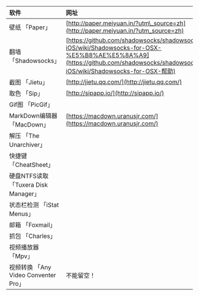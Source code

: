 | 软件 | 网址 |
| :--- | :--- |
| 壁纸 「Paper」 | [http://paper.meiyuan.in/?utm\_source=zh](http://paper.meiyuan.in/?utm_source=zh) |
| 翻墙 「Shadowsocks」 | [https://github.com/shadowsocks/shadowsocks-iOS/wiki/Shadowsocks-for-OSX-%E5%B8%AE%E5%8A%A9](https://github.com/shadowsocks/shadowsocks-iOS/wiki/Shadowsocks-for-OSX-帮助) |
| 截图 「Jietu」 | [http://jietu.qq.com/](http://jietu.qq.com/) |
| 取色 「Sip」 | [http://sipapp.io/](http://sipapp.io/) |
| Gif图 「PicGif」 |  |
| MarkDown编辑器 「MacDown」 | [https://macdown.uranusjr.com/](https://macdown.uranusjr.com/) |
| 解压 「The Unarchiver」 |  |
| 快捷键 「CheatSheet」 |  |
| 硬盘NTFS读取 「Tuxera Disk Manager」 |  |
| 状态栏检测 「iStat Menus」 |  |
| 邮箱 「Foxmail」 |  |
| 抓包 「Charles」 |  |
| 视频播放器 「Mpv」 |  |
| 视频转换 「Any Video Conventer Pro」 | 不能留空！ |
